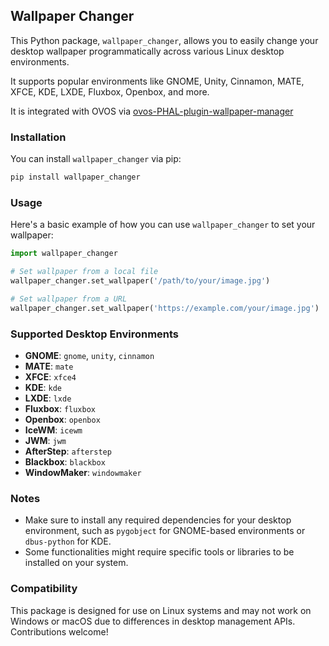 ## Wallpaper Changer

This Python package, `wallpaper_changer`, allows you to easily change your desktop wallpaper programmatically across various Linux desktop environments. 

It supports popular environments like GNOME, Unity, Cinnamon, MATE, XFCE, KDE, LXDE, Fluxbox, Openbox, and more.

It is integrated with OVOS via [ovos-PHAL-plugin-wallpaper-manager](https://github.com/OpenVoiceOS/ovos-PHAL-plugin-wallpaper-manager)

### Installation

You can install `wallpaper_changer` via pip:

```bash
pip install wallpaper_changer
```

### Usage

Here's a basic example of how you can use `wallpaper_changer` to set your wallpaper:

```python
import wallpaper_changer

# Set wallpaper from a local file
wallpaper_changer.set_wallpaper('/path/to/your/image.jpg')

# Set wallpaper from a URL
wallpaper_changer.set_wallpaper('https://example.com/your/image.jpg')
```

### Supported Desktop Environments

- **GNOME**: `gnome`, `unity`, `cinnamon`
- **MATE**: `mate`
- **XFCE**: `xfce4`
- **KDE**: `kde`
- **LXDE**: `lxde`
- **Fluxbox**: `fluxbox`
- **Openbox**: `openbox`
- **IceWM**: `icewm`
- **JWM**: `jwm`
- **AfterStep**: `afterstep`
- **Blackbox**: `blackbox`
- **WindowMaker**: `windowmaker`

### Notes

- Make sure to install any required dependencies for your desktop environment, such as `pygobject` for GNOME-based environments or `dbus-python` for KDE.
- Some functionalities might require specific tools or libraries to be installed on your system.

### Compatibility

This package is designed for use on Linux systems and may not work on Windows or macOS due to differences in desktop management APIs. Contributions welcome!
